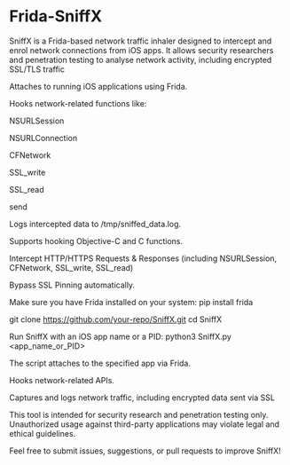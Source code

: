# Frida-SniffX

SniffX is a Frida-based network traffic inhaler designed to intercept and enrol network connections from iOS apps. It allows security researchers and penetration testing to analyse network activity, including encrypted SSL/TLS traffic


Attaches to running iOS applications using Frida.

Hooks network-related functions like:

NSURLSession

NSURLConnection

CFNetwork

SSL_write

SSL_read

send

Logs intercepted data to /tmp/sniffed_data.log.

Supports hooking Objective-C and C functions.

Intercept HTTP/HTTPS Requests & Responses (including NSURLSession, CFNetwork, SSL_write, SSL_read)

Bypass SSL Pinning automatically.

Make sure you have Frida installed on your system:
pip install frida


git clone https://github.com/your-repo/SniffX.git
cd SniffX

Run SniffX with an iOS app name or a PID:
python3 SniffX.py <app_name_or_PID>




The script attaches to the specified app via Frida.

Hooks network-related APIs.

Captures and logs network traffic, including encrypted data sent via SSL



This tool is intended for security research and penetration testing only. Unauthorized usage against third-party applications may violate legal and ethical guidelines.


Feel free to submit issues, suggestions, or pull requests to improve SniffX! 


